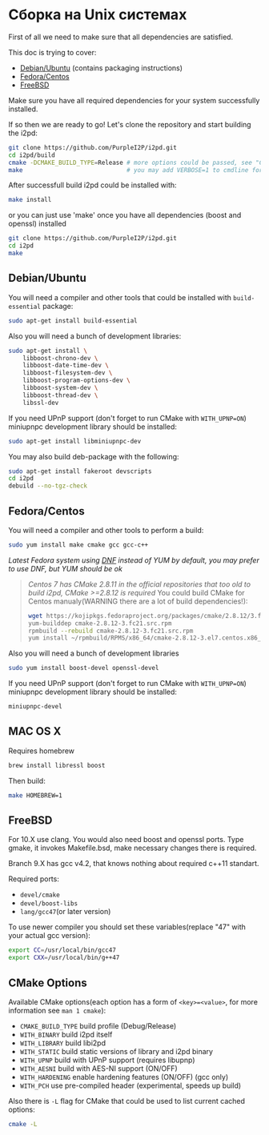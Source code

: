Сборка на Unix системах
=======================

First of all we need to make sure that all dependencies are satisfied.

This doc is trying to cover:
* [Debian/Ubuntu](#debianubuntu) (contains packaging instructions)
* [Fedora/Centos](#fedoracentos)
* [FreeBSD](#freebsd)

Make sure you have all required dependencies for your system successfully installed.

If so then we are ready to go!
Let's clone the repository and start building the i2pd:
```bash
git clone https://github.com/PurpleI2P/i2pd.git
cd i2pd/build
cmake -DCMAKE_BUILD_TYPE=Release # more options could be passed, see "CMake Options"
make                             # you may add VERBOSE=1 to cmdline for debugging
```

After successfull build i2pd could be installed with:
```bash
make install
```
or you can just use 'make' once you have all dependencies (boost and openssl) installed 

```bash
git clone https://github.com/PurpleI2P/i2pd.git
cd i2pd
make
```

Debian/Ubuntu
-------------

You will need a compiler and other tools that could be installed with `build-essential` package:
```bash
sudo apt-get install build-essential
```

Also you will need a bunch of development libraries:
```bash
sudo apt-get install \
    libboost-chrono-dev \
    libboost-date-time-dev \
    libboost-filesystem-dev \
    libboost-program-options-dev \
    libboost-system-dev \
    libboost-thread-dev \
    libssl-dev
```

If you need UPnP support (don't forget to run CMake with `WITH_UPNP=ON`) miniupnpc development library should be installed:
```bash
sudo apt-get install libminiupnpc-dev
```

You may also build deb-package with the following:
```bash
sudo apt-get install fakeroot devscripts
cd i2pd
debuild --no-tgz-check
```

Fedora/Centos
-------------

You will need a compiler and other tools to perform a build:
```bash
sudo yum install make cmake gcc gcc-c++
```

*Latest Fedora system using [DNF](https://en.wikipedia.org/wiki/DNF_(software)) instead of YUM by default, you may prefer to use DNF, but YUM should be ok*

> *Centos 7 has CMake 2.8.11 in the official repositories that too old to build i2pd, CMake >=2.8.12 is required*
> You could build CMake for Centos manualy(WARNING there are a lot of build dependencies!):
> ```bash
> wget https://kojipkgs.fedoraproject.org/packages/cmake/2.8.12/3.fc21/src/cmake-2.8.12-3.fc21.src.rpm
> yum-builddep cmake-2.8.12-3.fc21.src.rpm
> rpmbuild --rebuild cmake-2.8.12-3.fc21.src.rpm
> yum install ~/rpmbuild/RPMS/x86_64/cmake-2.8.12-3.el7.centos.x86_64.rpm
> ```

Also you will need a bunch of development libraries
```bash
sudo yum install boost-devel openssl-devel
```

If you need UPnP support (don't forget to run CMake with `WITH_UPNP=ON`) miniupnpc development library should be installed:
```bash
miniupnpc-devel
```

MAC OS X
--------

Requires homebrew

```bash
brew install libressl boost
```

Then build:
```bash
make HOMEBREW=1
```


FreeBSD
-------

For 10.X  use clang. You would also need boost and openssl ports.
Type gmake, it invokes Makefile.bsd, make necessary changes there is required.

Branch 9.X has gcc v4.2, that knows nothing about required c++11 standart.

Required ports:

* `devel/cmake`
* `devel/boost-libs`
* `lang/gcc47`(or later version)

To use newer compiler you should set these variables(replace "47" with your actual gcc version):
```bash
export CC=/usr/local/bin/gcc47
export CXX=/usr/local/bin/g++47
```

CMake Options
-------------

Available CMake options(each option has a form of `<key>=<value>`, for more information see `man 1 cmake`):

* `CMAKE_BUILD_TYPE` build profile (Debug/Release)
* `WITH_BINARY`      build i2pd itself
* `WITH_LIBRARY`     build libi2pd
* `WITH_STATIC`      build static versions of library and i2pd binary
* `WITH_UPNP`        build with UPnP support (requires libupnp)
* `WITH_AESNI`        build with AES-NI support (ON/OFF)
* `WITH_HARDENING`   enable hardening features (ON/OFF) (gcc only)
* `WITH_PCH`         use pre-compiled header (experimental, speeds up build)

Also there is `-L` flag for CMake that could be used to list current cached options:
```bash
cmake -L
```
